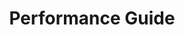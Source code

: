 ---
title: "Performance Guide"
weight: 7
type: docs
description: >
  How to increase performance.
---
